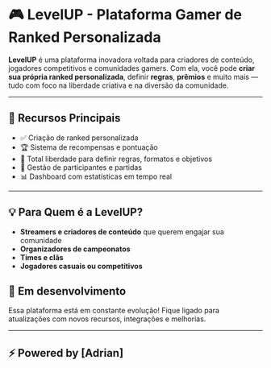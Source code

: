 # 🎮 LevelUP - Plataforma Gamer de Ranked Personalizada

**LevelUP** é uma plataforma inovadora voltada para criadores de conteúdo, jogadores competitivos e comunidades gamers. Com ela, você pode **criar sua própria ranked personalizada**, definir **regras**, **prêmios** e muito mais — tudo com foco na liberdade criativa e na diversão da comunidade.

---

## 🚀 Recursos Principais

- ✅ Criação de ranked personalizada
- 🏆 Sistema de recompensas e pontuação
- 🎨 Total liberdade para definir regras, formatos e objetivos
- 👥 Gestão de participantes e partidas
- 📊 Dashboard com estatísticas em tempo real

---

## 💡 Para Quem é a LevelUP?

- **Streamers e criadores de conteúdo** que querem engajar sua comunidade
- **Organizadores de campeonatos**
- **Times e clãs**
- **Jogadores casuais ou competitivos**




## 🧪 Em desenvolvimento

Essa plataforma está em constante evolução! Fique ligado para atualizações com novos recursos, integrações e melhorias.

---

## ⚡ Powered by [Adrian]
